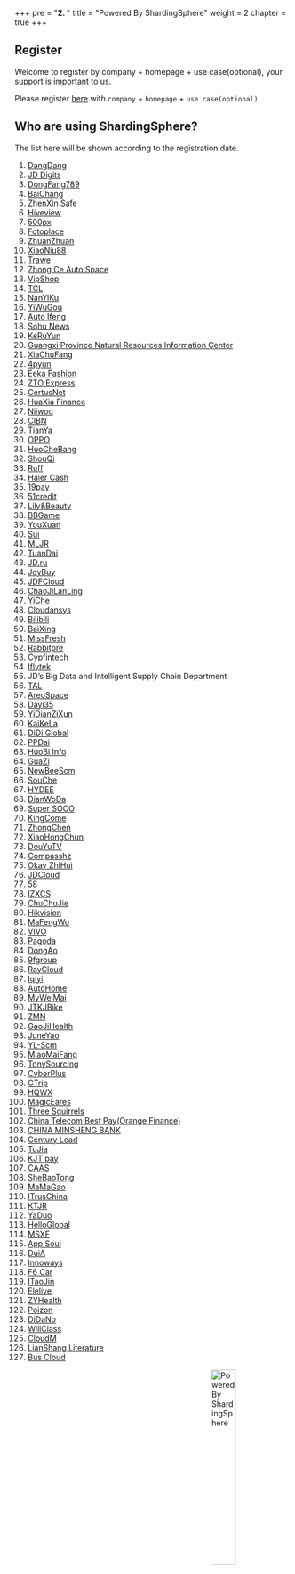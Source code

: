 +++
pre = "<b>2. </b>"
title = "Powered By ShardingSphere"
weight = 2
chapter = true
+++

## Register

Welcome to register by company + homepage + use case(optional), your support is important to us.

Please register [here](https://github.com/sharding-sphere/sharding-sphere/issues/234) with `company` + `homepage` + `use case(optional)`.

## Who are using ShardingSphere?

The list here will be shown according to the registration date.

1. <a href="http://www.dangdang.com/" rel="nofollow">DangDang</a>
1. <a href="https://www.jddglobal.com/" rel="nofollow">JD Digits</a>
1. <a href="http://www.dongfang789.com/" rel="nofollow">DongFang789</a>
1. <a href="http://www.sdbaichang.com/" rel="nofollow">BaiChang</a>
1. <a href="http://www.zhenxinsafe.com/" rel="nofollow">ZhenXin Safe</a>
1. <a href="http://www.hiveview.com/" rel="nofollow">Hiveview</a>
1. <a href="https://500px.me/" rel="nofollow">500px</a>
1. <a href="https://www.fotoplace.cc/" rel="nofollow">Fotoplace</a>
1. <a href="https://www.zhuanzhuan.com/" rel="nofollow">ZhuanZhuan</a>
1. <a href="https://www.xiaoniu88.com/" rel="nofollow">XiaoNiu88</a>
1. <a href="https://www.trawe.cn/" rel="nofollow">Trawe</a>
1. <a href="http://www.zcckj.com/" rel="nofollow">Zhong Ce Auto Space</a>
1. <a href="https://www.vip.com/" rel="nofollow">VipShop</a>
1. <a href="https://www.tcl.com/" rel="nofollow">TCL</a>
1. <a href="https://www.nanyiku.com/" rel="nofollow">NanYiKu</a>
1. <a href="https://www.yiwugou.com/" rel="nofollow">YiWuGou</a>
1. <a href="https://auto.ifeng.com/" rel="nofollow">Auto Ifeng</a>
1. <a href="https://ss.sohu.com/" rel="nofollow">Sohu News</a>
1. <a href="https://www.keruyun.com/" rel="nofollow">KeRuYun</a>
1. <a href="http://dnr.gxzf.gov.cn/" rel="nofollow">Guangxi Province Natural Resources Information Center</a>
1. <a href="https://www.xiachufang.com/" rel="nofollow">XiaChuFang</a>
1. <a href="https://4pyun.com/" rel="nofollow">4pyun</a>
1. <a href="http://www.eeka.cn/" rel="nofollow">Eeka Fashion</a>
1. <a href="https://www.zto.com/" rel="nofollow">ZTO Express</a>
1. <a href="http://www.certusnet.com.cn/" rel="nofollow">CertusNet</a>
1. <a href="https://www.huaxiafinance.com/" rel="nofollow">HuaXia Finance</a>
1. <a href="https://www.niiwoo.com/" rel="nofollow">Niiwoo</a>
1. <a href="http://www.cibnvst.com/" rel="nofollow">CIBN</a>
1. <a href="https://www.tianya.cn/" rel="nofollow">TianYa</a>
1. <a href="https://www.oppo.com/" rel="nofollow">OPPO</a>
1. <a href="http://www.huochebang.com/" rel="nofollow">HuoCheBang</a>
1. <a href="https://www.01zhuanche.com/" rel="nofollow">ShouQi</a>
1. <a href="https://ruff.io/" rel="nofollow">Ruff</a>
1. <a href="https://www.haiercash.com/" rel="nofollow">Haier Cash</a>
1. <a href="http://www.19pay.com.cn/" rel="nofollow">19pay</a>
1. <a href="https://www.51credit.com/" rel="nofollow">51credit</a>
1. <a href="https://www.lrlz.com/" rel="nofollow">Lily&Beauty</a>
1. <a href="https://www.bbgameonline.com/" rel="nofollow">BBGame</a>
1. <a href="https://www.youx.mobi/" rel="nofollow">YouXuan</a>
1. <a href="https://www.sui.com/" rel="nofollow">Sui</a>
1. <a href="https://www.mljr.com/" rel="nofollow">MLJR</a>
1. <a href="https://www.tuandai.com/" rel="nofollow">TuanDai</a>
1. <a href="https://www.jd.ru/" rel="nofollow">JD.ru</a>
1. <a href="https://www.joybuy.com/" rel="nofollow">JoyBuy</a>
1. <a href="https://www.jdfcloud.com/" rel="nofollow">JDFCloud</a>
1. <a href="https://www.chaojilanling.cn/" rel="nofollow">ChaoJiLanLing</a>
1. <a href="https://www.yiche.com/" rel="nofollow">YiChe</a>
1. <a href="http://www.cloudansys.com/" rel="nofollow">Cloudansys</a>
1. <a href="https://www.bilibili.com/" rel="nofollow">Bilibili</a>
1. <a href="https://www.baixing.com/" rel="nofollow">BaiXing</a>
1. <a href="https://www.missfresh.cn/" rel="nofollow">MissFresh</a>
1. <a href="https://www.rabbitpre.com/" rel="nofollow">Rabbitpre</a>
1. <a href="https://www.cypfintech.com/" rel="nofollow">Cypfintech</a>
1. <a href="https://www.iflytek.com/" rel="nofollow">Iflytek</a>
1. JD’s Big Data and Intelligent Supply Chain Department
1. <a href="http://www.100tal.com/" rel="nofollow">TAL</a>
1. <a href="http://www.ascf.com.cn/" rel="nofollow">AreoSpace</a>
1. <a href="https://www.dayi35.com/" rel="nofollow">Dayi35</a>
1. <a href="https://www.yidianzixun.com/" rel="nofollow">YiDianZiXun</a>
1. <a href="https://www.kaike.la/" rel="nofollow">KaiKeLa</a>
1. <a href="https://www.didiglobal.com/" rel="nofollow">DiDi Global</a>
1. <a href="https://www.ppdai.com/" rel="nofollow">PPDai</a>
1. <a href="https://www.huobiinfo.com/" rel="nofollow">HuoBi Info</a>
1. <a href="https://www.guazi.com/" rel="nofollow">GuaZi</a>
1. <a href="https://www.newbeescm.com/" rel="nofollow">NewBeeScm</a>
1. <a href="https://www.souche.com/" rel="nofollow">SouChe</a>
1. <a href="http://www.hydee.cn/" rel="nofollow">HYDEE</a>
1. <a href="https://www.dianwoda.com/" rel="nofollow">DianWoDa</a>
1. <a href="https://www.supersoco.com/" rel="nofollow">Super SOCO</a>
1. <a href="http://www.kingcome.cn/" rel="nofollow">KingCome</a>
1. <a href="http://jszcrj.com/" rel="nofollow">ZhongChen</a>
1. <a href="https://www.xiaohongchun.com/" rel="nofollow">XiaoHongChun</a>
1. <a href="https://www.douyu.com/" rel="nofollow">DouYuTV</a>
1. <a href="http://www.compasshz.com/" rel="nofollow">Compasshz</a>
1. <a href="https://www.okayzhihui.com/" rel="nofollow">Okay ZhiHui</a>
1. <a href="https://www.jdcloud.com/cn/" rel="nofollow">JDCloud</a>
1. <a href="https://bj.58.com/" rel="nofollow">58</a>
1. <a href="http://www.izxcs.com/" rel="nofollow">IZXCS</a>
1. <a href="https://www.chuchujie.com/" rel="nofollow">ChuChuJie</a>
1. <a href="https://www.hikvision.com/" rel="nofollow">Hikvision</a>
1. <a href="https://www.mafengwo.cn/" rel="nofollow">MaFengWo</a>
1. <a href="https://www.vivo.com/" rel="nofollow">VIVO</a>
1. <a href="http://www.pagoda.com.cn/" rel="nofollow">Pagoda</a>
1. <a href="http://edu.dongao.com/" rel="nofollow">DongAo</a>
1. <a href="https://www.9fgroup.com/" rel="nofollow">9fgroup</a>
1. <a href="https://www.raycloud.com/" rel="nofollow">RayCloud</a>
1. <a href="https://www.iqiyi.com/" rel="nofollow">Iqiyi</a>
1. <a href="https://www.autohome.com.cn/" rel="nofollow">AutoHome</a>
1. <a href="https://www.myweimai.com/" rel="nofollow">MyWeiMai</a>
1. <a href="http://www.jtkjbike.com/" rel="nofollow">JTKJBike</a>
1. <a href="https://www.zmn.cn/" rel="nofollow">ZMN</a>
1. <a href="http://www.gaojihealth.com/" rel="nofollow">GaoJiHealth</a>
1. <a href="http://www.juneyao.com/" rel="nofollow">JuneYao</a>
1. <a href="http://www.yl-scm.com/" rel="nofollow">YL-Scm</a>
1. <a href="https://www.miaomaifang.com/" rel="nofollow">MiaoMaiFang</a>
1. <a href="https://TonySourcing.com/" rel="nofollow">TonySourcing</a>
1. <a href="http://www.cyberplus.com.cn/" rel="nofollow">CyberPlus</a>
1. <a href="https://www.ctrip.com/" rel="nofollow">CTrip</a>
1. <a href="http://www.hqwx.com/" rel="nofollow">HQWX</a>
1. <a href="https://magicears.com.cn/" rel="nofollow">MagicEares</a>
1. <a href="http://www.3songshu.com/" rel="nofollow">Three Squirrels</a>
1. <a href="https://www.bestpay.com.cn/" rel="nofollow">China Telecom Best Pay(Orange Finance)</a>
1. <a href="http://www.cmbc.com.cn/" rel="nofollow">CHINA MINSHENG BANK</a>
1. <a href="http://www.iotlead.com/" rel="nofollow">Century Lead</a>
1. <a href="https://www.tujia.com/" rel="nofollow">TuJia</a>
1. <a href="https://www.kjtpay.com/" rel="nofollow">KJT pay</a>
1. <a href="http://caas.com.cn/" rel="nofollow">CAAS</a>
1. <a href="https://www.shebaotong.com/" rel="nofollow">SheBaoTong</a>
1. <a href="http://www.mamagao.cn/" rel="nofollow">MaMaGao</a>
1. <a href="https://www.itrus.com.cn/" rel="nofollow">ITrusChina</a>
1. <a href="https://www.ktjr.com/" rel="nofollow">KTJR</a>
1. <a href="http://www.yaduo.com/" rel="nofollow">YaDuo</a>
1. <a href="https://www.helloglobal.com/" rel="nofollow">HelloGlobal</a>
1. <a href="https://www.msxf.com/" rel="nofollow">MSXF</a>
1. <a href="https://www.soulapp.cn/" rel="nofollow">App Soul</a>
1. <a href="https://www.duia.com/" rel="nofollow">DuiA</a>
1. <a href="https://innoways.com/" rel="nofollow">Innoways</a>
1. <a href="http://www.f6car.com/" rel="nofollow">F6 Car</a>
1. <a href="http://www.itaojin.cn/" rel="nofollow">ITaoJin</a>
1. <a href="https://www.elelive.net/" rel="nofollow">Elelive</a>
1. <a href="https://www.zyhealth.com/" rel="nofollow">ZYHealth</a>
1. <a href="https://poizon.com/" rel="nofollow">Poizon</a>
1. <a href="http://www.didano.com/" rel="nofollow">DiDaNo</a>
1. <a href="https://willclass.com/" rel="nofollow">WillClass</a>
1. <a href="https://www.cloudm.com/" rel="nofollow">CloudM</a>
1. <a href="http://read.zhulang.com/" rel="nofollow">LianShang Literature</a>
1. <a href="http://www.dtchuxing.com/" rel="nofollow">Bus Cloud</a>

<img src="https://shardingsphere.apache.org/community/image/powered-by.png" width = "30%" height = "30%" align="right" alt="Powered By ShardingSphere" />
